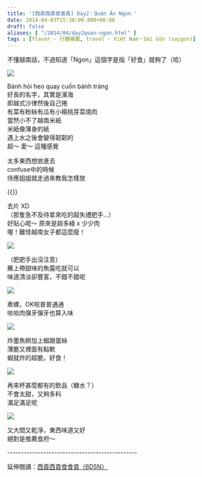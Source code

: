```yaml
---
title: '[西貢西貢食食貢] Day2：Quán Ăn Ngon '
date: 2014-04-03T15:30:00.000+08:00
draft: false
aliases: [ "/2014/04/day2quan-ngon.html" ]
tags : [flavor - 行膳積腹, travel - Việt Nam・Sài Gòn (saigon)]
---
```


不懂越南話，不過知道「Ngon」這個字是指「好食」就夠了（哈）  

[![](https://3.bp.blogspot.com/-psgERPN7UF4/XDB4y8QRs6I/AAAAAAAAEKw/-n_MFJhyBZ4Scgf8a0XawAinjf-bU5RKACLcBGAs/s640/22.jpg)](https://3.bp.blogspot.com/-psgERPN7UF4/XDB4y8QRs6I/AAAAAAAAEKw/-n_MFJhyBZ4Scgf8a0XawAinjf-bU5RKACLcBGAs/s1600/22.jpg)

Bánh hỏi heo quay cuốn bánh tráng  
好長的名字，其實是濱海  
即越式沙律然後自己捲  
有菜有粉絲有瓜有小楊桃芽菜燒肉  
當然小不了越南米紙  
米紙像薄身的紙  
遇上水之後會變得韌韌的  
超～ 愛～ 這種感覺  
  
太多東西想放進去  
confuse中的時候  
侍應姐姐就走過來教我怎樣放  

{{<youtube Q6iT4Ufs-OQ>}}

去片 XD  
（那隻急不及待拿來吃的超失禮肥手...）  
好貼心呢～ 原來是超多綠 x 少少肉  
喔！難怪越南女子都這麼瘦！  

[![](https://3.bp.blogspot.com/-vwrQ0HpwsXE/XDB46Fu6EhI/AAAAAAAAEK4/1f_b1DugFDU_i0rOOVXZtxIubDM0HSy4QCLcBGAs/s640/23.jpg)](https://3.bp.blogspot.com/-vwrQ0HpwsXE/XDB46Fu6EhI/AAAAAAAAEK4/1f_b1DugFDU_i0rOOVXZtxIubDM0HSy4QCLcBGAs/s1600/23.jpg)

（肥肥手出沒注意）  
蘸上帶甜味的魚露吃就可以  
味道清淡卻豐富，不錯不錯呢  

[![](https://4.bp.blogspot.com/-1uN7Wkv-hsM/XDB4_Mq2g2I/AAAAAAAAEK8/zrttDMx4NTQM3LYVWBChv8RFmwjnyCKJwCLcBGAs/s640/24.jpg)](https://4.bp.blogspot.com/-1uN7Wkv-hsM/XDB4_Mq2g2I/AAAAAAAAEK8/zrttDMx4NTQM3LYVWBChv8RFmwjnyCKJwCLcBGAs/s1600/24.jpg)

煮螺，OK啦普普通通  
啖啖肉彈牙彈牙也算入味  

[![](https://4.bp.blogspot.com/-wtub2kDBNN4/XDB5DB2Hf6I/AAAAAAAAELE/DW124sQFq8oMpvmZjNaJVUlKjWE6yNVYwCLcBGAs/s640/25.jpg)](https://4.bp.blogspot.com/-wtub2kDBNN4/XDB5DB2Hf6I/AAAAAAAAELE/DW124sQFq8oMpvmZjNaJVUlKjWE6yNVYwCLcBGAs/s1600/25.jpg)

炸墨魚餅加上蝦跟蛋絲  
薄脆又裡面有點軟  
蝦就炸的超脆，好食！  

[![](https://4.bp.blogspot.com/-AWq-HMv0gJ8/XDB5IxMsNuI/AAAAAAAAELI/mmAHpQG3GigAbs_DHG325zIU_RVCRtO9QCLcBGAs/s640/26.jpg)](https://4.bp.blogspot.com/-AWq-HMv0gJ8/XDB5IxMsNuI/AAAAAAAAELI/mmAHpQG3GigAbs_DHG325zIU_RVCRtO9QCLcBGAs/s1600/26.jpg)

再來杯甚麼都有的飲品（糖水？）  
不會太甜，又夠多料  
滿足滿足呢  

[![](https://4.bp.blogspot.com/-wgHUnuwVFGg/XDB5Nac5zbI/AAAAAAAAELM/NzH8eA7tKQM7GNFG6llOIUlM1ED9g1_SwCLcBGAs/s640/27.jpg)](https://4.bp.blogspot.com/-wgHUnuwVFGg/XDB5Nac5zbI/AAAAAAAAELM/NzH8eA7tKQM7GNFG6llOIUlM1ED9g1_SwCLcBGAs/s1600/27.jpg)

又大間又乾淨，東西味道又好  
絕對是推薦食府～  
  
\-----------------------------------------------  
  
延伸閱讀：[西貢西貢食食貢（6D5N）](http://www.hidie.net/2014/04/6d5n.html)
